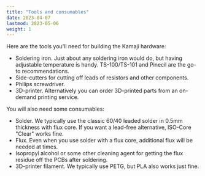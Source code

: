 ```yaml
---
title: "Tools and consumables"
date: 2023-04-07
lastmod: 2023-05-06
weight: 1
---
```


Here are the tools you'll need for building the Kamaji hardware:

 * Soldering iron. Just about any soldering iron would do, but having adjustable temperature is handy. TS-100/TS-101 and Pinecil are the go-to recommendations.
 * Side-cutters for cutting off leads of resistors and other components.
 * Philips screwdriver.
 * 3D-printer. Alternatively you can order 3D-printed parts from an on-demand printing service.

You will also need some consumables:

 * Solder. We typically use the classic 60/40 leaded solder in 0.5mm thickness with flux core. If you want a lead-free alternative, ISO-Core "Clear" works fine.
 * Flux. Even when you use solder with a flux core, additional flux will be needed at times.
 * Isopropyl alcohol or some other cleaning agent for getting the flux residue off the PCBs after soldering.
 * 3D-printer filament. We typically use PETG, but PLA also works just fine.
